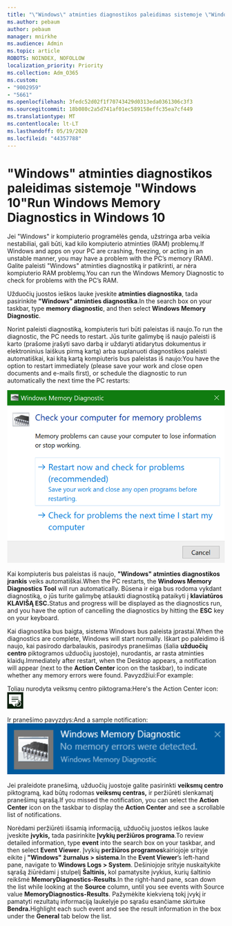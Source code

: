 ```yaml
---
title: "\"Windows\" atminties diagnostikos paleidimas sistemoje \"Windows 10\""
ms.author: pebaum
author: pebaum
manager: mnirkhe
ms.audience: Admin
ms.topic: article
ROBOTS: NOINDEX, NOFOLLOW
localization_priority: Priority
ms.collection: Adm_O365
ms.custom:
- "9002959"
- "5661"
ms.openlocfilehash: 3fedc52d02f1f70743429d0313eda0361306c3f3
ms.sourcegitcommit: 18b080c2a5d741af01ec589158effc35ea7cf449
ms.translationtype: MT
ms.contentlocale: lt-LT
ms.lasthandoff: 05/19/2020
ms.locfileid: "44357788"
---
```

# <a name="run-windows-memory-diagnostics-in-windows-10"></a><span data-ttu-id="c5ca3-102">"Windows" atminties diagnostikos paleidimas sistemoje "Windows 10"</span><span class="sxs-lookup"><span data-stu-id="c5ca3-102">Run Windows Memory Diagnostics in Windows 10</span></span>

<span data-ttu-id="c5ca3-103">Jei "Windows" ir kompiuterio programėlės genda, užstringa arba veikia nestabiliai, gali būti, kad kilo kompiuterio atminties (RAM) problemų.</span><span class="sxs-lookup"><span data-stu-id="c5ca3-103">If Windows and apps on your PC are crashing, freezing, or acting in an unstable manner, you may have a problem with the PC’s memory (RAM).</span></span> <span data-ttu-id="c5ca3-104">Galite paleisti "Windows" atminties diagnostiką ir patikrinti, ar nėra kompiuterio RAM problemų.</span><span class="sxs-lookup"><span data-stu-id="c5ca3-104">You can run the Windows Memory Diagnostic to check for problems with the PC’s RAM.</span></span>

<span data-ttu-id="c5ca3-105">Užduočių juostos ieškos lauke įveskite **atminties diagnostika**, tada pasirinkite **"Windows" atminties diagnostika**.</span><span class="sxs-lookup"><span data-stu-id="c5ca3-105">In the search box on your taskbar, type **memory diagnostic**, and then select **Windows Memory Diagnostic**.</span></span> 

<span data-ttu-id="c5ca3-106">Norint paleisti diagnostiką, kompiuteris turi būti paleistas iš naujo.</span><span class="sxs-lookup"><span data-stu-id="c5ca3-106">To run the diagnostic, the PC needs to restart.</span></span> <span data-ttu-id="c5ca3-107">Jūs turite galimybę iš naujo paleisti iš karto (prašome įrašyti savo darbą ir uždaryti atidarytus dokumentus ir elektroninius laiškus pirmą kartą) arba suplanuoti diagnostikos paleisti automatiškai, kai kitą kartą kompiuteris bus paleistas iš naujo:</span><span class="sxs-lookup"><span data-stu-id="c5ca3-107">You have the option to restart immediately (please save your work and close open documents and e-mails first), or schedule the diagnostic to run automatically the next time the PC restarts:</span></span>

!["Windows" atminties diagnostika](media/windows-memory-diagnostic.png)

<span data-ttu-id="c5ca3-109">Kai kompiuteris bus paleistas iš naujo, **"Windows" atminties diagnostikos įrankis** veiks automatiškai.</span><span class="sxs-lookup"><span data-stu-id="c5ca3-109">When the PC restarts, the **Windows Memory Diagnostics Tool** will run automatically.</span></span> <span data-ttu-id="c5ca3-110">Būsena ir eiga bus rodoma vykdant diagnostiką, o jūs turite galimybę atšaukti diagnostiką pataikyti į **klaviatūros KLAVIŠĄ ESC.**</span><span class="sxs-lookup"><span data-stu-id="c5ca3-110">Status and progress will be displayed as the diagnostics run, and you have the option of cancelling the diagnostics by hitting the **ESC** key on your keyboard.</span></span>

<span data-ttu-id="c5ca3-111">Kai diagnostika bus baigta, sistema Windows bus paleista įprastai.</span><span class="sxs-lookup"><span data-stu-id="c5ca3-111">When the diagnostics are complete, Windows will start normally.</span></span>
<span data-ttu-id="c5ca3-112">Iškart po paleidimo iš naujo, kai pasirodo darbalaukis, pasirodys pranešimas (šalia **užduočių centro** piktogramos užduočių juostoje), nurodantis, ar rasta atminties klaidų.</span><span class="sxs-lookup"><span data-stu-id="c5ca3-112">Immediately after restart, when the Desktop appears, a notification will appear (next to the **Action Center** icon on the taskbar), to indicate whether any memory errors were found.</span></span> <span data-ttu-id="c5ca3-113">Pavyzdžiui:</span><span class="sxs-lookup"><span data-stu-id="c5ca3-113">For example:</span></span>

<span data-ttu-id="c5ca3-114">Toliau nurodyta veiksmų centro piktograma:</span><span class="sxs-lookup"><span data-stu-id="c5ca3-114">Here's the Action Center icon:</span></span> ![Veiksmų centro piktograma](media/action-center-icon.png) 

<span data-ttu-id="c5ca3-116">Ir pranešimo pavyzdys:</span><span class="sxs-lookup"><span data-stu-id="c5ca3-116">And a sample notification:</span></span> ![Nėra atminties klaidų](media/no-memory-errors.png)

<span data-ttu-id="c5ca3-118">Jei praleidote pranešimą, užduočių juostoje galite pasirinkti **veiksmų centro** piktogramą, kad būtų rodomas **veiksmų centras,** ir peržiūrėti slenkamatį pranešimų sąrašą.</span><span class="sxs-lookup"><span data-stu-id="c5ca3-118">If you missed the notification, you can select the **Action Center** icon  on the taskbar to display the **Action Center** and see a scrollable list of notifications.</span></span>

<span data-ttu-id="c5ca3-119">Norėdami peržiūrėti išsamią informaciją, užduočių juostos ieškos lauke įveskite **įvykis,** tada pasirinkite **Įvykių peržiūros programa**.</span><span class="sxs-lookup"><span data-stu-id="c5ca3-119">To review detailed information, type **event** into the search box on your taskbar, and then select **Event Viewer**.</span></span> <span data-ttu-id="c5ca3-120">Įvykių **peržiūros programos**kairiojoje srityje eikite į **"Windows" žurnalus > sistema**.</span><span class="sxs-lookup"><span data-stu-id="c5ca3-120">In the **Event Viewer**’s left-hand pane, navigate to **Windows Logs > System**.</span></span> <span data-ttu-id="c5ca3-121">Dešiniojoje srityje nuskaitykite sąrašą žiūrėdami į stulpelį **Šaltinis,** kol pamatysite įvykius, kurių šaltinio reikšmė **MemoryDiagnostics-Results**.</span><span class="sxs-lookup"><span data-stu-id="c5ca3-121">In the right-hand pane, scan down the list while looking at the **Source** column, until you see events with Source value **MemoryDiagnostics-Results**.</span></span> <span data-ttu-id="c5ca3-122">Pažymėkite kiekvieną tokį įvykį ir pamatyti rezultatų informaciją laukelyje po sąrašu esančiame skirtuke **Bendra.**</span><span class="sxs-lookup"><span data-stu-id="c5ca3-122">Highlight each such event and see the result information in the box under the **General** tab below the list.</span></span>
